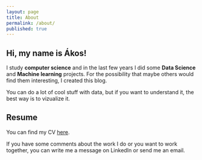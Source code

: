 ```yaml
---
layout: page
title: About
permalink: /about/
published: true
---
```


## Hi, my name is **Ákos**!


I study **computer science** and in the last few years I did some **Data Science** and **Machine learning** projects. For the possibility that maybe others would find them interesting, I created this blog.

You can do a lot of cool stuff with data, but if you want to understand it, the best way is to vizualize it. 

## Resume

You can find my CV [here](https://drive.google.com/file/d/13eYzF1GK92WQcuYF7h4AIT3hgEshL7V2/view). 

If you have some comments about the work I do or you want to work together, you can write me a message on LinkedIn or send me an email.
